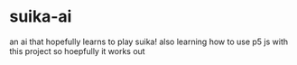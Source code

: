 # suika-ai
an ai that hopefully learns to play suika! also learning how to use p5 js with this project so hoepfully it works out
